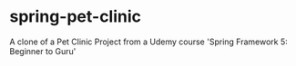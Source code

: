 # spring-pet-clinic

A clone of a Pet Clinic Project from a Udemy course 'Spring Framework 5: Beginner to Guru'
